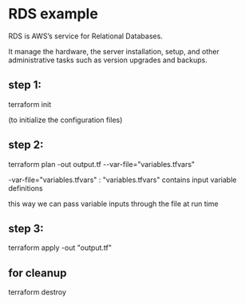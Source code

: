 # RDS example

RDS is AWS’s service for  Relational Databases.

It manage the hardware, the server installation, setup, and other administrative tasks such as version upgrades and backups.

## step 1:
 
 terraform init
 
 (to initialize the configuration files)
 
 ## step 2:
 
 terraform plan -out output.tf --var-file="variables.tfvars"
 
 -var-file="variables.tfvars" : "variables.tfvars" contains input variable definitions 
 
 this way we can pass variable inputs through  the file at  run time 
 
  ## step 3:

 terraform apply -out "output.tf"
 
 
## for cleanup

terraform destroy


